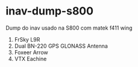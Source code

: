 # inav-dump-s800

Dump do inav usado na S800 com matek f411 wing
1. FrSky L9R 
2. Dual BN-220 GPS GLONASS Antenna
3. Foxeer Arrow
4. VTX Eachine
